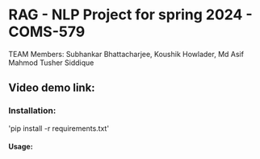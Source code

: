 # RAG - NLP Project for spring 2024 - COMS-579
TEAM Members: Subhankar Bhattacharjee, Koushik Howlader, Md Asif Mahmod Tusher Siddique


## Video demo link:


### Installation:

'pip install -r requirements.txt'


#### Usage:




